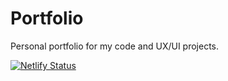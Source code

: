 # Portfolio

Personal portfolio for my code and UX/UI projects.

[![Netlify Status](https://api.netlify.com/api/v1/badges/f4fc3156-908e-4c64-820c-6c2a622f5d93/deploy-status)](https://app.netlify.com/sites/linda-schonfeldt/deploys)
